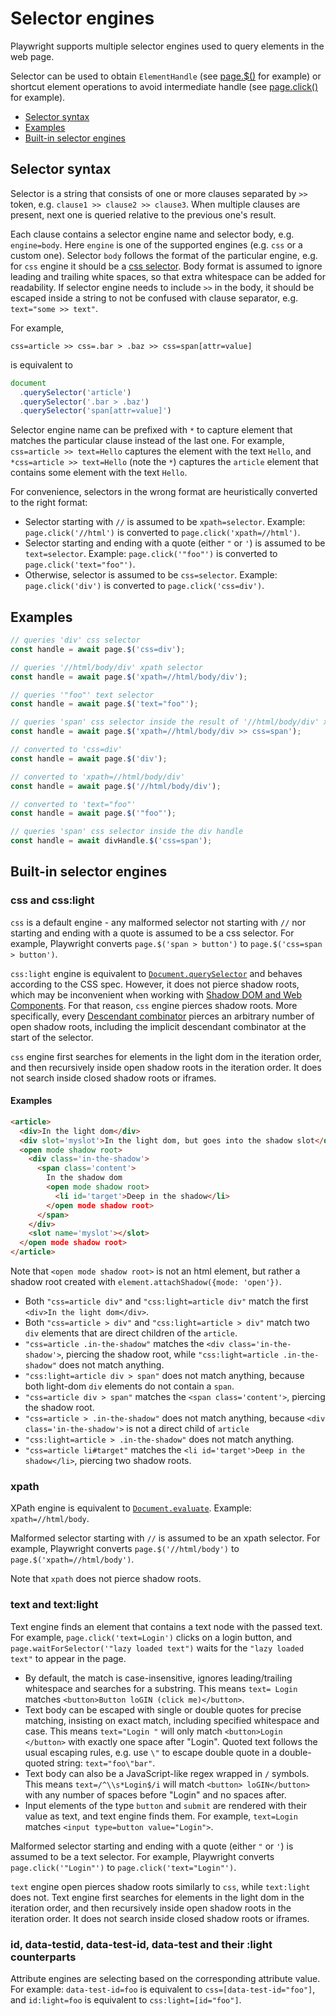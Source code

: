 # Selector engines

Playwright supports multiple selector engines used to query elements in the web page.

Selector can be used to obtain `ElementHandle` (see [page.$()](api.md#pageselector) for example) or shortcut element operations to avoid intermediate handle (see [page.click()](api.md#pageclickselector-options) for example).

<!-- GEN:toc-top-level -->
- [Selector syntax](#selector-syntax)
- [Examples](#examples)
- [Built-in selector engines](#built-in-selector-engines)
<!-- GEN:stop -->

## Selector syntax

Selector is a string that consists of one or more clauses separated by `>>` token, e.g. `clause1 >> clause2 >> clause3`.  When multiple clauses are present, next one is queried relative to the previous one's result.

Each clause contains a selector engine name and selector body, e.g. `engine=body`. Here `engine` is one of the supported engines (e.g. `css` or a custom one). Selector `body` follows the format of the particular engine, e.g. for `css` engine it should be a [css selector](https://developer.mozilla.org/en/docs/Web/CSS/CSS_Selectors). Body format is assumed to ignore leading and trailing white spaces, so that extra whitespace can be added for readability. If selector engine needs to include `>>` in the body, it should be escaped inside a string to not be confused with clause separator, e.g. `text="some >> text"`.

For example,
```
css=article >> css=.bar > .baz >> css=span[attr=value]
```
is equivalent to
```js
document
  .querySelector('article')
  .querySelector('.bar > .baz')
  .querySelector('span[attr=value]')
```

Selector engine name can be prefixed with `*` to capture element that matches the particular clause instead of the last one. For example, `css=article >> text=Hello` captures the element with the text `Hello`, and `*css=article >> text=Hello` (note the `*`) captures the `article` element that contains some element with the text `Hello`.

For convenience, selectors in the wrong format are heuristically converted to the right format:
- Selector starting with `//` is assumed to be `xpath=selector`. Example: `page.click('//html')` is converted to `page.click('xpath=//html')`.
- Selector starting and ending with a quote (either `"` or `'`) is assumed to be `text=selector`. Example: `page.click('"foo"')` is converted to `page.click('text="foo"')`.
- Otherwise, selector is assumed to be `css=selector`. Example: `page.click('div')` is converted to `page.click('css=div')`.

## Examples

```js
// queries 'div' css selector
const handle = await page.$('css=div');

// queries '//html/body/div' xpath selector
const handle = await page.$('xpath=//html/body/div');

// queries '"foo"' text selector
const handle = await page.$('text="foo"');

// queries 'span' css selector inside the result of '//html/body/div' xpath selector
const handle = await page.$('xpath=//html/body/div >> css=span');

// converted to 'css=div'
const handle = await page.$('div');

// converted to 'xpath=//html/body/div'
const handle = await page.$('//html/body/div');

// converted to 'text="foo"'
const handle = await page.$('"foo"');

// queries 'span' css selector inside the div handle
const handle = await divHandle.$('css=span');
```

## Built-in selector engines

### css and css:light

`css` is a default engine - any malformed selector not starting with `//` nor starting and ending with a quote is assumed to be a css selector. For example, Playwright converts `page.$('span > button')` to `page.$('css=span > button')`.

`css:light` engine is equivalent to [`Document.querySelector`](https://developer.mozilla.org/en/docs/Web/API/Document/querySelector) and behaves according to the CSS spec. However, it does not pierce shadow roots, which may be inconvenient when working with [Shadow DOM and Web Components](https://developer.mozilla.org/en-US/docs/Web/Web_Components/Using_shadow_DOM). For that reason, `css` engine pierces shadow roots. More specifically, every [Descendant combinator](https://developer.mozilla.org/en-US/docs/Web/CSS/Descendant_combinator) pierces an arbitrary number of open shadow roots, including the implicit descendant combinator at the start of the selector.

`css` engine first searches for elements in the light dom in the iteration order, and then recursively inside open shadow roots in the iteration order. It does not search inside closed shadow roots or iframes.

#### Examples

```html
<article>
  <div>In the light dom</div>
  <div slot='myslot'>In the light dom, but goes into the shadow slot</div>
  <open mode shadow root>
    <div class='in-the-shadow'>
      <span class='content'>
        In the shadow dom
        <open mode shadow root>
          <li id='target'>Deep in the shadow</li>
        </open mode shadow root>
      </span>
    </div>
    <slot name='myslot'></slot>
  </open mode shadow root>
</article>
```

Note that `<open mode shadow root>` is not an html element, but rather a shadow root created with `element.attachShadow({mode: 'open'})`.

- Both `"css=article div"` and `"css:light=article div"` match the first `<div>In the light dom</div>`.
- Both `"css=article > div"` and `"css:light=article > div"` match two `div` elements that are direct children of the `article`.
- `"css=article .in-the-shadow"` matches the `<div class='in-the-shadow'>`, piercing the shadow root, while `"css:light=article .in-the-shadow"` does not match anything.
- `"css:light=article div > span"` does not match anything, because both light-dom `div` elements do not contain a `span`.
- `"css=article div > span"` matches the `<span class='content'>`, piercing the shadow root.
- `"css=article > .in-the-shadow"` does not match anything, because `<div class='in-the-shadow'>` is not a direct child of `article`
- `"css:light=article > .in-the-shadow"` does not match anything.
- `"css=article li#target"` matches the `<li id='target'>Deep in the shadow</li>`, piercing two shadow roots.

### xpath

XPath engine is equivalent to [`Document.evaluate`](https://developer.mozilla.org/en/docs/Web/API/Document/evaluate). Example: `xpath=//html/body`.

Malformed selector starting with `//` is assumed to be an xpath selector. For example, Playwright converts `page.$('//html/body')` to `page.$('xpath=//html/body')`.

Note that `xpath` does not pierce shadow roots.

### text and text:light

Text engine finds an element that contains a text node with the passed text. For example, `page.click('text=Login')` clicks on a login button, and `page.waitForSelector('"lazy loaded text")` waits for the `"lazy loaded text"` to appear in the page.

- By default, the match is case-insensitive, ignores leading/trailing whitespace and searches for a substring. This means `text= Login` matches `<button>Button loGIN (click me)</button>`.
- Text body can be escaped with single or double quotes for precise matching, insisting on exact match, including specified whitespace and case. This means `text="Login "` will only match `<button>Login </button>` with exactly one space after "Login". Quoted text follows the usual escaping rules, e.g. use `\"` to escape double quote in a double-quoted string: `text="foo\"bar"`.
- Text body can also be a JavaScript-like regex wrapped in `/` symbols. This means `text=/^\\s*Login$/i` will match `<button> loGIN</button>` with any number of spaces before "Login" and no spaces after.
- Input elements of the type `button` and `submit` are rendered with their value as text, and text engine finds them. For example, `text=Login` matches `<input type=button value="Login">`.

Malformed selector starting and ending with a quote (either `"` or `'`) is assumed to be a text selector. For example, Playwright converts `page.click('"Login"')` to `page.click('text="Login"')`.

`text` engine open pierces shadow roots similarly to `css`, while `text:light` does not. Text engine first searches for elements in the light dom in the iteration order, and then recursively inside open shadow roots in the iteration order. It does not search inside closed shadow roots or iframes.

### id, data-testid, data-test-id, data-test and their :light counterparts

Attribute engines are selecting based on the corresponding attribute value. For example: `data-test-id=foo` is equivalent to `css=[data-test-id="foo"]`, and `id:light=foo` is equivalent to `css:light=[id="foo"]`.
